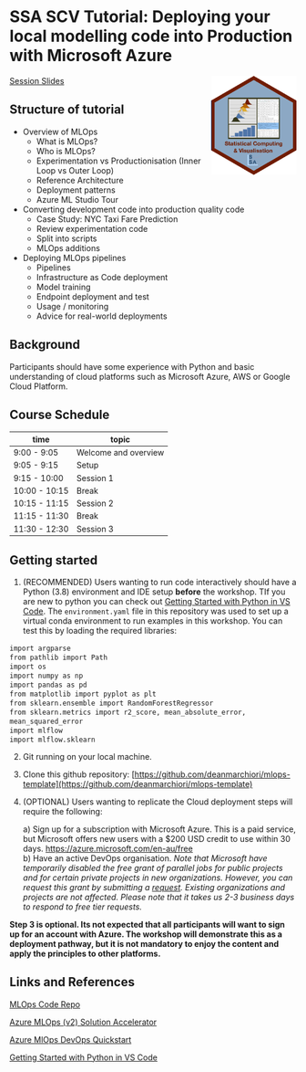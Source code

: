 # SSA SCV Tutorial: Deploying your local modelling code into Production with Microsoft Azure

<img src="SCV3.png" align="right" width="150" />

[Session Slides](https://statsocaus.github.io/tutorial_deploywithazure)

## Structure of tutorial
 
* Overview of MLOps 
    - What is MLOps?  
    - Who is MLOps?  
    - Experimentation vs Productionisation (Inner Loop vs Outer Loop)  
    - Reference Architecture  
    - Deployment patterns
    - Azure ML Studio Tour
* Converting development code into production quality code  
    - Case Study: NYC Taxi Fare Prediction    
    - Review experimentation code  
    - Split into scripts
    - MLOps additions
* Deploying MLOps pipelines  
    - Pipelines 
    - Infrastructure as Code deployment  
    - Model training  
    - Endpoint deployment and test  
    - Usage / monitoring  
    - Advice for real-world deployments   

## Background  

Participants should have some experience with Python and basic understanding of cloud platforms such as Microsoft Azure, AWS or Google Cloud Platform.  

## Course Schedule

| time | topic |
|------|-------|
|9:00 - 9:05 |	Welcome and overview |
|9:05 - 9:15 |	Setup  |
|9:15 - 10:00 |	Session 1 |
|10:00 - 10:15 | Break |
|10:15 - 11:15 | Session 2 |
|11:15 - 11:30 | Break |
|11:30 - 12:30 | Session 3|


## Getting started

1. (RECOMMENDED) Users wanting to run code interactively should have a Python (3.8) environment and IDE setup **before** the workshop. TIf you are new to python you can check out [Getting Started with Python in VS Code](https://code.visualstudio.com/docs/python/python-tutorial). The `environment.yaml` file in this repository was used to set up a virtual conda environment to run examples in this workshop. You can test this by loading the required libraries:  

```
import argparse
from pathlib import Path
import os
import numpy as np
import pandas as pd
from matplotlib import pyplot as plt
from sklearn.ensemble import RandomForestRegressor
from sklearn.metrics import r2_score, mean_absolute_error, mean_squared_error
import mlflow
import mlflow.sklearn
```

2. Git running on your local machine.  

3. Clone this github repository: [https://github.com/deanmarchiori/mlops-template](https://github.com/deanmarchiori/mlops-template)

2. (OPTIONAL) Users wanting to replicate the Cloud deployment steps will require the following:

    a) Sign up for a subscription with Microsoft Azure. This is a paid service, but Microsoft offers new users with a $200 USD credit to use within 30 days. https://azure.microsoft.com/en-au/free  
    b) Have an active DevOps organisation. *Note that Microsoft have temporarily disabled the free grant of parallel jobs for public projects and for certain private projects in new organizations. However, you can request this grant by submitting a [request](https://aka.ms/azpipelines-parallelism-request). Existing organizations and projects are not affected. Please note that it takes us 2-3 business days to respond to free tier requests.*

**Step 3 is optional. Its not expected that all participants will want to sign up for an account with Azure. The workshop will demonstrate this as a deployment pathway, but it is not mandatory to enjoy the content and apply the principles to other platforms.**


## Links and References  

[MLOps Code Repo]()

[Azure MLOps (v2) Solution Accelerator](https://github.com/Azure/mlops-v2)

[Azure MlOps DevOps Quickstart](https://learn.microsoft.com/en-us/azure/machine-learning/how-to-setup-mlops-azureml)  

[Getting Started with Python in VS Code](https://code.visualstudio.com/docs/python/python-tutorial)